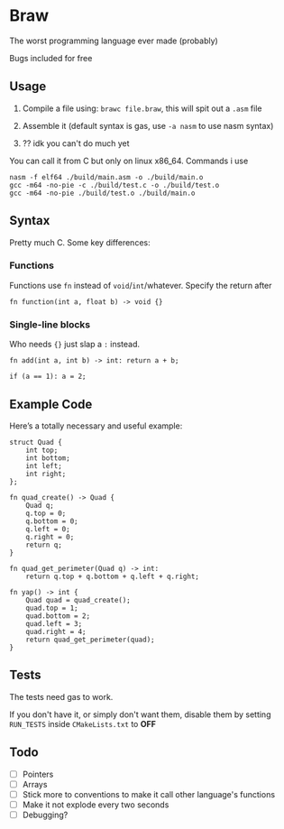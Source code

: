 # Braw
The worst programming language ever made (probably)

Bugs included for free

## Usage
1. Compile a file using: ```brawc file.braw```, this will spit out a `.asm` file

2. Assemble it (default syntax is gas, use ```-a nasm``` to use nasm syntax)

3. ?? idk you can't do much yet

You can call it from C but only on linux x86_64. Commands i use

```
nasm -f elf64 ./build/main.asm -o ./build/main.o
gcc -m64 -no-pie -c ./build/test.c -o ./build/test.o
gcc -m64 -no-pie ./build/test.o ./build/main.o
```

## Syntax
Pretty much C. Some key differences:

### Functions
Functions use `fn` instead of `void`/`int`/whatever. Specify the return after
```braw
fn function(int a, float b) -> void {}
```

### Single-line blocks
Who needs `{}` just slap a `:` instead.
```braw
fn add(int a, int b) -> int: return a + b;

if (a == 1): a = 2;
```

## Example Code
Here’s a totally necessary and useful example:
```braw
struct Quad {
    int top;
    int bottom;
    int left;
    int right;
};

fn quad_create() -> Quad {
    Quad q;
    q.top = 0;
    q.bottom = 0;
    q.left = 0;
    q.right = 0;
    return q;
}

fn quad_get_perimeter(Quad q) -> int:
    return q.top + q.bottom + q.left + q.right;

fn yap() -> int {
    Quad quad = quad_create();
    quad.top = 1;
    quad.bottom = 2;
    quad.left = 3;
    quad.right = 4;
    return quad_get_perimeter(quad);
}
```

## Tests

The tests need gas to work.

If you don't have it, or simply don't want them, disable them by setting ```RUN_TESTS``` inside ```CMakeLists.txt``` to **OFF**

## Todo

- [ ] Pointers
- [ ] Arrays
- [ ] Stick more to conventions to make it call other language's functions
- [ ] Make it not explode every two seconds
- [ ] Debugging?